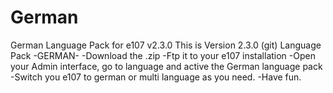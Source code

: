 # German
German Language Pack for e107 v2.3.0
This is Version 2.3.0 (git) Language Pack -GERMAN- 
-Download the .zip 
-Ftp it to your e107 installation
-Open your Admin interface, go to language and active the German language pack
-Switch you e107 to german or multi language as you need. 
-Have fun.
